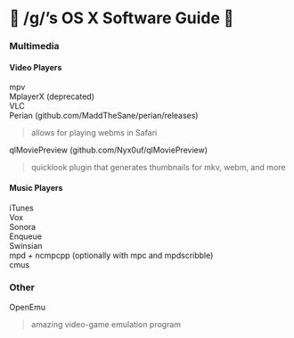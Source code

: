 #  /g/’s OS X Software Guide  

### Multimedia

#### Video Players
mpv  
MplayerX (deprecated)  
VLC  
Perian (github.com/MaddTheSane/perian/releases)
>allows for playing webms in Safari    

qlMoviePreview (github.com/Nyx0uf/qlMoviePreview)
>quicklook plugin that generates thumbnails for mkv, webm, and more    


#### Music Players
iTunes  
Vox  
Sonora  
Enqueue  
Swinsian  
mpd + ncmpcpp (optionally with mpc and mpdscribble)  
cmus

### Other
OpenEmu
>amazing video-game emulation program